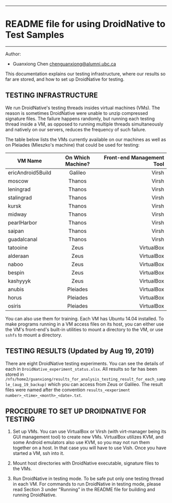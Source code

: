 ------------------------------------------------
# README file for using DroidNative to Test Samples
------------------------------------------------

Author:
- Guanxiong Chen chenguanxiong@alumni.ubc.ca

This documentation explains our testing infrastructure, where our results so far are stored, and how to set up DroidNative for testing.

## TESTING INFRASTRUCTURE
We run DroidNative's testing threads insides virtual machines (VMs). The reason is sometimes DroidNative were unable to unzip compressed signature files. The failure happens randomly, but running each testing thread inside a VM, as opposed to running multiple threads simultaneously and natively on our servers, reduces the frequency of such failure.

The table below lists the VMs currently available on our machines as well as on Pleiades (Mieszko's machine) that could be used for testing:

| VM Name        | On Which Machine?           | Front-end Management Tool  |
| ------------- |:-------------:| -----:|
| ericAndroid5Build      | Galileo | Virsh |
| moscow      | Thanos      |   Virsh |
| leningrad | Thanos      |    Virsh |
| stalingrad | Thanos      |    Virsh |
| kursk | Thanos      |    Virsh |
| midway | Thanos      |    Virsh |
| pearlHarbor | Thanos      |    Virsh |
| saipan | Thanos      |    Virsh |
| guadalcanal | Thanos      |    Virsh |
| tatooine | Zeus      |    VirtualBox |
| alderaan | Zeus      |    VirtualBox |
| naboo | Zeus      |    VirtualBox |
| bespin | Zeus      |    VirtualBox |
| kashyyyk | Zeus      |    VirtualBox |
| anubis | Pleiades      |    VirtualBox |
| horus | Pleiades      |    VirtualBox |
| osiris | Pleiades      |    VirtualBox |

You can also use them for training. Each VM has Ubuntu 14.04 installed. To make programs running in a VM access files on its host, you can either use the VM's front-end's built-in utilities to mount a directory to the VM, or use ``` sshfs ``` to mount a directory.

## TESTING RESULTS (Updated by Aug 19, 2019)

There are eight DroidNative testing experiments. You can see the details of each in ``` DroidNative_experiment_status.xlsx ```. All results so far has been stored in ``` /nfs/home2/guanxiong/results_for_analysis_testing_result_for_each_sample_(aug_19_backup) ``` which you can access from Zeus or Galileo. The result files were named after the convention ``` results_<experiment number>_<time>_<month>_<date>.txt ```. 

## PROCEDURE TO SET UP DROIDNATIVE FOR TESTING

1. Set up VMs. You can use VirtualBox or Virsh (with virt-manager being its GUI management tool) to create new VMs. VirtualBox utilizes KVM, and some Android emulators also use KVM, so you may not run them together on a host. In that case you will have to use Vish. Once you have started a VM, ssh into it.

2. Mount host directories with DroidNative executable, signature files to the VMs.

3. Run DroidNative in testing mode. To be safe put only one testing thread in each VM. For commands to run DroidNative in testing mode, please read Section 3 under "Running" in the README file for building and running DroidNative.